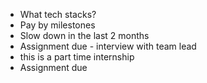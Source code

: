 - What tech stacks? 
- Pay by milestones
- Slow down in the last 2 months
- Assignment due - interview with team lead
- this is a part time internship 
- Assignment due 